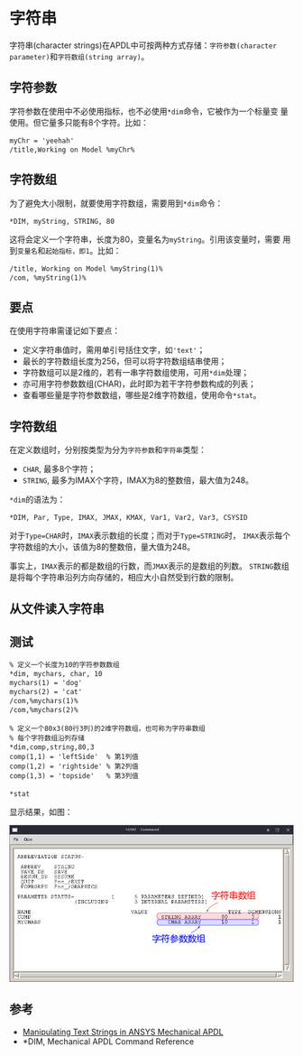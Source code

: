 # 字符串

字符串(character strings)在APDL中可按两种方式存储：`字符参数(character
parameter)`和`字符数组(string array)`。

## 字符参数

字符参数在使用中不必使用指标，也不必使用`*dim`命令，它被作为一个标量变
量使用。但它量多只能有8个字符。比如：

```
myChr = 'yeehah'
/title,Working on Model %myChr%
```

## 字符数组

为了避免大小限制，就要使用字符数组，需要用到`*dim`命令：

```
*DIM, myString, STRING, 80
```

这将会定义一个字符串，长度为80，变量名为`myString`。引用该变量时，需要
用到`变量名`和`起始指标，即1`。比如：

```
/title, Working on Model %myString(1)%
/com, %myString(1)%
```


## 要点

在使用字符串需谨记如下要点：

- 定义字符串值时，需用单引号括住文字，如`'text'`；
- 最长的字符数组长度为256，但可以将字符数组结串使用； 
- 字符数组可以是2维的，若有一串字符数组使用，可用`*dim`处理；
- 亦可用字符参数数组(CHAR)，此时即为若干字符参数构成的列表；
- 查看哪些量是字符参数数组，哪些是2维字符数组，使用命令`*stat`。

## 字符数组

在定义数组时，分别按类型为分为`字符参数`和`字符串`类型：

- `CHAR`, 最多8个字符；
- `STRING`, 最多为IMAX个字符，IMAX为8的整数倍，最大值为248。

`*dim`的语法为：
```
*DIM, Par, Type, IMAX, JMAX, KMAX, Var1, Var2, Var3, CSYSID
```

对于`Type=CHAR`时，`IMAX`表示数组的长度；而对于`Type=STRING`时，
`IMAX`表示每个字符数组的大小，该值为8的整数倍，量大值为248。

事实上，`IMAX`表示的都是数组的行数，而`JMAX`表示的是数组的列数。
`STRING`数组是将每个字符串沿列方向存储的，相应大小自然受到行数的限制。

## 从文件读入字符串



## 测试


```
% 定义一个长度为10的字符参数数组
*dim, mychars, char, 10
mychars(1) = 'dog'
mychars(2) = 'cat'
/com,%mychars(1)%
/com,%mychars(2)%

% 定义一个80x3(80行3列)的2维字符数组，也可称为字符串数组
% 每个字符数组沿列存储
*dim,comp,string,80,3
comp(1,1) = 'leftSide'  % 第1列值
comp(1,2) = 'rightside' % 第2列值
comp(1,3) = 'topside'   % 第3列值

*stat
```

显示结果，如图：

![stat](stat.png)



## 参考

- [Manipulating Text Strings in ANSYS Mechanical
  APDL](http://www.padtinc.com/blog/manipulating-text-strings-in-ansys-mechanical-apdl/)
- *DIM, Mechanical APDL Command Reference 
